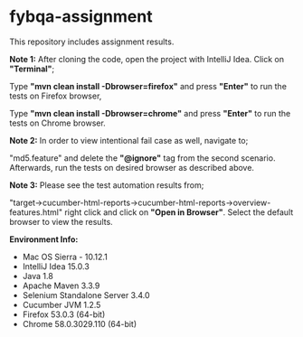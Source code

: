# fybqa-assignment
This repository includes assignment results.

**Note 1:** After cloning the code, open the project with IntelliJ Idea. Click on **"Terminal"**;

Type **"mvn clean install -Dbrowser=firefox"** and press **"Enter"** to run the tests on Firefox browser,

Type **"mvn clean install -Dbrowser=chrome"** and press **"Enter"** to run the tests on Chrome browser.

**Note 2:** In order to view intentional fail case as well, navigate to;

"md5.feature" and delete the **"@ignore"** tag from the second scenario. Afterwards, run the tests on desired browser as described above.

**Note 3:** Please see the test automation results from; 

"target->cucumber-html-reports->cucumber-html-reports->overview-features.html" right click and click on **"Open in Browser"**. Select the default browser to view the results.

**Environment Info:**
- Mac OS Sierra - 10.12.1
- IntelliJ Idea 15.0.3
- Java 1.8
- Apache Maven 3.3.9
- Selenium Standalone Server 3.4.0
- Cucumber JVM 1.2.5
- Firefox 53.0.3 (64-bit)
- Chrome  58.0.3029.110 (64-bit)
